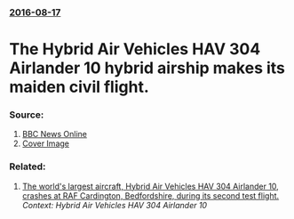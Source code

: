 ### [2016-08-17](/news/2016/08/17/index.md)

# The Hybrid Air Vehicles HAV 304 Airlander 10 hybrid airship makes its maiden civil flight. 




### Source:

1. [BBC News Online](http://www.bbc.co.uk/news/uk-england-beds-bucks-herts-37111527)
1. [Cover Image](http://ichef.bbci.co.uk/news/1024/cpsprodpb/15286/production/_90826668_d8608be7-e109-4a24-898f-179669a7ac85.jpg)

### Related:

1. [The world's largest aircraft, Hybrid Air Vehicles HAV 304 Airlander 10, crashes at RAF Cardington, Bedfordshire, during its second test flight. ](/news/2016/08/24/the-world-s-largest-aircraft-hybrid-air-vehicles-hav-304-airlander-10-crashes-at-raf-cardington-bedfordshire-during-its-second-test-flig.md) _Context: Hybrid Air Vehicles HAV 304 Airlander 10_
